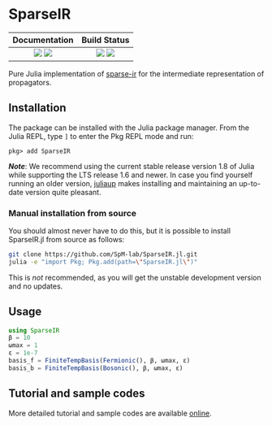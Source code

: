 # SparseIR

| **Documentation**                                                               | **Build Status**                                                                                |
|:-------------------------------------------------------------------------------:|:-----------------------------------------------------------------------------------------------:|
| [![][docs-stable-img]][docs-stable-url] [![][docs-dev-img]][docs-dev-url] | [![][GHA-img]][GHA-url] [![][codecov-img]][codecov-url] |

Pure Julia implementation of [sparse-ir](`https://github.com/SpM-lab/sparse-ir`) for the intermediate representation of propagators.

## Installation
The package can be installed with the Julia package manager. From the Julia REPL, type `]` to enter the Pkg REPL mode and run:

```
pkg> add SparseIR
```

**_Note_**: We recommend using the current stable release version 1.8 of Julia while supporting the LTS release 1.6 and newer.
In case you find yourself running an older version, [juliaup](https://github.com/JuliaLang/juliaup) makes installing and maintaining an up-to-date version quite pleasant.

### Manual installation from source

You should almost never have to do this, but it is possible to install SparseIR.jl from source as follows:
```sh
git clone https://github.com/SpM-lab/SparseIR.jl.git
julia -e "import Pkg; Pkg.add(path=\"SparseIR.jl\")"
```
This is *not* recommended, as you will get the unstable development version and no updates.

## Usage

```julia
using SparseIR
β = 10
ωmax = 1
ε = 1e-7
basis_f = FiniteTempBasis(Fermionic(), β, ωmax, ε)
basis_b = FiniteTempBasis(Bosonic(), β, ωmax, ε)
```

## Tutorial and sample codes
More detailed tutorial and sample codes are available [online](https://spm-lab.github.io/sparse-ir-tutorial/).



[docs-dev-img]: https://img.shields.io/badge/docs-dev-blue.svg
[docs-dev-url]: https://spm-lab.github.io/SparseIR.jl/dev/

[docs-stable-img]: https://img.shields.io/badge/docs-stable-blue.svg
[docs-stable-url]: https://spm-lab.github.io/SparseIR.jl/stable/

[GHA-img]: https://github.com/SpM-lab/SparseIR.jl/workflows/CI/badge.svg
[GHA-url]: https://github.com/SpM-lab/SparseIR.jl/actions?query=workflows/CI

[codecov-img]: https://codecov.io/gh/SpM-lab/SparseIR.jl/branch/main/graph/badge.svg?token=tdMvTruYa4
[codecov-url]: https://codecov.io/gh/SpM-lab/SparseIR.jl

[issues-url]: https://github.com/SpM-lab/SparseIR.jl/issues
